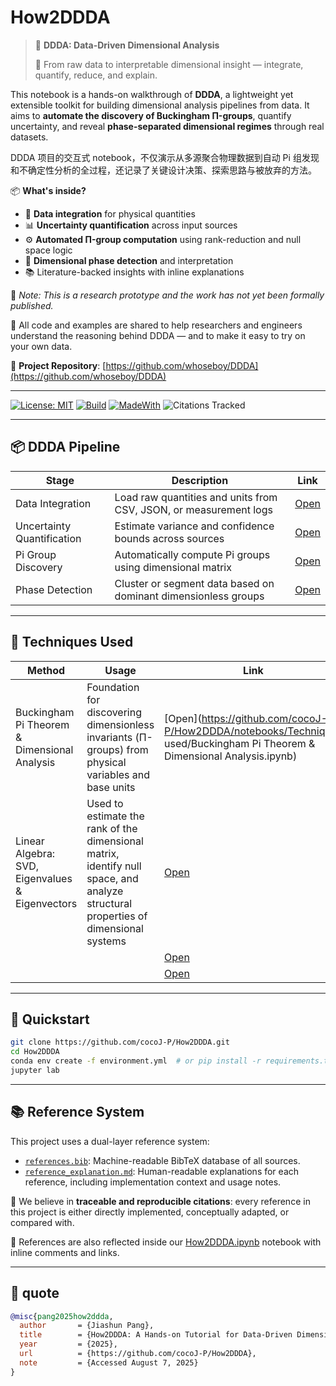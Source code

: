 # How2DDDA

> 🚀 **DDDA: Data-Driven Dimensional Analysis**
>
> 📐 From raw data to interpretable dimensional insight — integrate, quantify, reduce, and explain.

This notebook is a hands-on walkthrough of **DDDA**, a lightweight yet extensible toolkit for building dimensional analysis pipelines from data. It aims to **automate the discovery of Buckingham Π-groups**, quantify uncertainty, and reveal **phase-separated dimensional regimes** through real datasets.

DDDA 项目的交互式 notebook，不仅演示从多源聚合物理数据到自动 Pi 组发现和不确定性分析的全过程，还记录了关键设计决策、探索思路与被放弃的方法。

📦 **What's inside?**

- 🔗 **Data integration** for physical quantities
- 📊 **Uncertainty quantification** across input sources
- ⚙️ **Automated Π-group computation** using rank-reduction and null space logic
- 🧭 **Dimensional phase detection** and interpretation
- 📚 Literature-backed insights with inline explanations

🧪 _Note: This is a research prototype and the work has not yet been formally published._

📁 All code and examples are shared to help researchers and engineers understand the reasoning behind DDDA — and to make it easy to try on your own data.

🔗 **Project Repository**: [https://github.com/whoseboy/DDDA](https://github.com/whoseboy/DDDA)

---

[![License: MIT](https://img.shields.io/badge/License-MIT-blue.svg)](LICENSE)
[![Build](https://github.com/<user>/owl-llm-cookbook/actions/workflows/ci.yml/badge.svg)](…)
[![MadeWith](https://img.shields.io/badge/Made%20with-Jupyter-blue)](…)
![Citations Tracked](https://img.shields.io/badge/references-traceable-blue)

---

## 📦 DDDA Pipeline

| Stage                      | Description                                                       | Link     |
| -------------------------- | ----------------------------------------------------------------- | -------- |
| Data Integration           | Load raw quantities and units from CSV, JSON, or measurement logs | [Open]() |
| Uncertainty Quantification | Estimate variance and confidence bounds across sources            | [Open]() |
| Pi Group Discovery         | Automatically compute Pi groups using dimensional matrix          | [Open]() |
| Phase Detection            | Cluster or segment data based on dominant dimensionless groups    | [Open]() |

---

## 🧠 Techniques Used

| Method                                          | Usage                                                                                                                              | Link                                                                                                                     |
| ----------------------------------------------- | ---------------------------------------------------------------------------------------------------------------------------------- | ------------------------------------------------------------------------------------------------------------------------ |
| Buckingham Pi Theorem & Dimensional Analysis    | Foundation for discovering dimensionless invariants (Π-groups) from physical variables and base units                              | [Open](https://github.com/cocoJ-P/How2DDDA/notebooks/Techniques used/Buckingham Pi Theorem & Dimensional Analysis.ipynb) |
| Linear Algebra: SVD, Eigenvalues & Eigenvectors | Used to estimate the rank of the dimensional matrix, identify null space, and analyze structural properties of dimensional systems | [Open]()                                                                                                                 |
|                                                 |                                                                                                                                    | [Open]()                                                                                                                 |
|                                                 |                                                                                                                                    | [Open]()                                                                                                                 |

---

## 🏃 Quickstart

```bash
git clone https://github.com/cocoJ-P/How2DDDA.git
cd How2DDDA
conda env create -f environment.yml  # or pip install -r requirements.txt
jupyter lab
```

---

## 📚 Reference System

This project uses a dual-layer reference system:

- [`references.bib`](./references.bib): Machine-readable BibTeX database of all sources.
- [`reference_explanation.md`](./reference_explanation.md): Human-readable explanations for each reference, including implementation context and usage notes.

🔎 We believe in **traceable and reproducible citations**: every reference in this project is either directly implemented, conceptually adapted, or compared with.

🧪 References are also reflected inside our [How2DDDA.ipynb](./notebooks/How2DDDA.ipynb) notebook with inline comments and links.

---

## 📝 quote

```bibtex
@misc{pang2025how2ddda,
  author       = {Jiashun Pang},
  title        = {How2DDDA: A Hands-on Tutorial for Data-Driven Dimensional Analysis},
  year         = {2025},
  url          = {https://github.com/cocoJ-P/How2DDDA},
  note         = {Accessed August 7, 2025}
}
```
